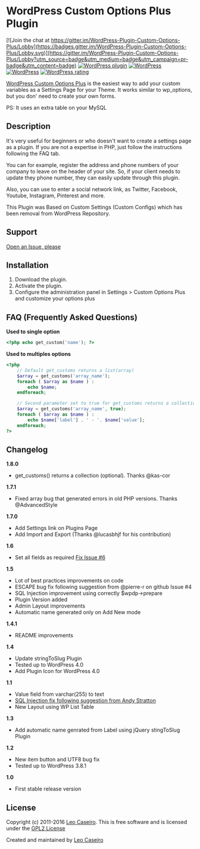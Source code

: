 WordPress Custom Options Plus Plugin
=============

[![Join the chat at https://gitter.im/WordPress-Plugin-Custom-Options-Plus/Lobby](https://badges.gitter.im/WordPress-Plugin-Custom-Options-Plus/Lobby.svg)](https://gitter.im/WordPress-Plugin-Custom-Options-Plus/Lobby?utm_source=badge&utm_medium=badge&utm_campaign=pr-badge&utm_content=badge)
[![WordPress plugin](https://img.shields.io/wordpress/plugin/v/custom-options-plus.svg)](https://wordpress.org/plugins/custom-options-plus/) [![WordPress](https://img.shields.io/wordpress/plugin/dt/custom-options-plus.svg)](https://wordpress.org/plugins/custom-options-plus/) [![WordPress](https://img.shields.io/wordpress/v/custom-options-plus.svg)](https://wordpress.org/plugins/custom-options-plus/) [![WordPress rating](https://img.shields.io/wordpress/plugin/r/custom-options-plus.svg)](https://wordpress.org/plugins/custom-options-plus/)

[WordPress Custom Options Plus](https://wordpress.org/plugins/custom-options-plus/) is the easiest way to add your custom variables as a Settings Page for your Theme.
It works similar to wp_options, but you don' need to create your own forms.

PS: It uses an extra table on your MySQL

Description
--------------
It's very useful for beginners or who doesn't want to create a settings page as a plugin.
If you are not a expertise in PHP, just follow the instructions following the FAQ tab.

You can for example, register the address and phone numbers of your company to leave on the header of your site. So, if your client needs to update they phone number, they can easily update through this plugin.

Also, you can use to enter a social network link, as Twitter, Facebook, Youtube, Instagram, Pinterest and more.

This Plugin was Based on Custom Settings (Custom Configs) which has been removal from WordPress Repository.

Support
--------------
[Open an Issue, please](https://github.com/leocaseiro/Wordpress-Plugin-Custom-Options-Plus/issues "GitHub Issues for Support")

Installation
--------------
1. Download the plugin.
2. Activate the plugin.
3. Configure the administration panel in Settings > Custom Options Plus and customize your options plus


FAQ (Frequently Asked Questions)
--------------
**Used to single option**
```php
<?php echo get_custom('name'); ?>
```

**Used to multiples options**
```php
<?php
	// Default get_customs returns a list(array)
	$array = get_customs('array_name');
	foreach ( $array as $name ) :
		echo $name;
	endforeach;

	// Second parameter set to true for get_customs returns a collection(array) with `label` and `value`
	$array = get_customs('array_name', true);
	foreach ( $array as $name ) :
		echo $name['label'] . ' - '. $name['value'];
	endforeach;
?>
```


Changelog
--------------

**1.8.0**

* get_customs() returns a collection (optional). Thanks @kas-cor

**1.7.1**

* Fixed array bug that generated errors in old PHP versions. Thanks @AdvancedStyle

**1.7.0**

* Add Settings link on Plugins Page
* Add Import and Export (Thanks @lucasbhjf for his contribution)


**1.6**

* Set all fields as required [Fix Issue #6](https://github.com/leocaseiro/Wordpress-Plugin-Custom-Options-Plus/issues/6)

**1.5**

* Lot of best practices improvements on code
* ESCAPE bug fix following suggestion from @pierre-r on github Issue #4
* SQL Injection improvement using correctly $wpdp->prepare
* Plugin Version added
* Admin Layout improvements
* Automatic name generated only on Add New mode

**1.4.1**

* README improvements

**1.4**

* Update stringToSlug Plugin
* Tested up to WordPress 4.0
* Add Plugin Icon for WordPress 4.0

**1.1**

* Value field from varchar(255) to text
* [SQL Injection fix following suggestion from Andy Stratton](http://wordpress.org/support/topic/plugin-custom-options-plus-stripslashes-needed-on-submission-of-content?replies=1)
* New Layout using WP List Table


**1.3**

* Add automatic name genrated from Label using jQuery stingToSlug Plugin

**1.2**

* New item button and UTF8 bug fix
* Tested up to WordPress 3.8.1


**1.0**

* First stable release version

License
------------
Copyright (c) 2011-2016 [Leo Caseiro](http://about.me/leocaseiro). This is free software and is licensed under the [GPL2 License](http://www.gnu.org/licenses/gpl-2.0.html)

Created and maintained by [Leo Caseiro](http://about.me/leocaseiro)
